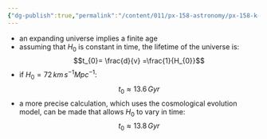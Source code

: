 ```yaml
---
{"dg-publish":true,"permalink":"/content/011/px-158-astronomy/px-158-k-the-universe/px-158-k2-the-age-of-the-universe/","noteIcon":"1","created":"2025-08-27T13:14:00.488+01:00","updated":"2024-11-26T20:14:50.000+00:00"}
---
```


- an expanding universe implies a finite age
- assuming that $H_{0}$ is constant in time, the lifetime of the universe is: 
$$t_{0}= \frac{d}{v} =\frac{1}{H_{0}}$$
- if $H_{0}=72\,km\,s^{-1}Mpc^{-1}:$ 
$$t_{0}\approx 13.6\,Gyr$$
- a more precise calculation, which uses the cosmological evolution model, can be made that allows $H_{0}$ to vary in time: 
$$t_{0}\approx 13.8\,Gyr$$
